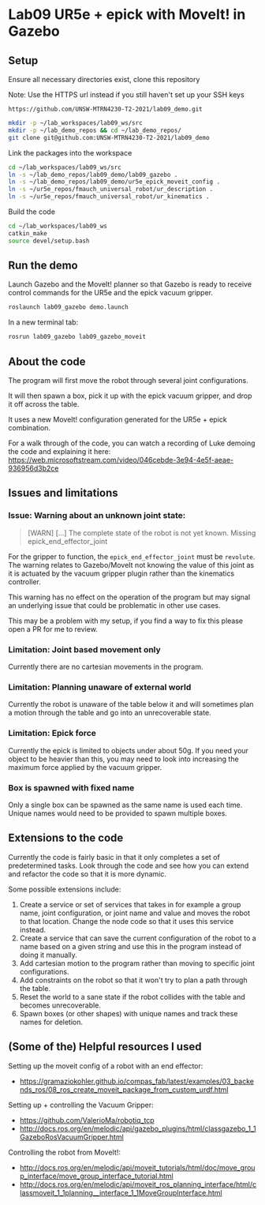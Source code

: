 # Lab09 UR5e + epick with MoveIt! in Gazebo

## Setup

Ensure all necessary directories exist, clone this repository

Note: Use the HTTPS url instead if you still haven't set up your SSH keys

`https://github.com/UNSW-MTRN4230-T2-2021/lab09_demo.git`

```bash
mkdir -p ~/lab_workspaces/lab09_ws/src
mkdir -p ~/lab_demo_repos && cd ~/lab_demo_repos/
git clone git@github.com:UNSW-MTRN4230-T2-2021/lab09_demo
```


Link the packages into the workspace

```bash
cd ~/lab_workspaces/lab09_ws/src
ln -s ~/lab_demo_repos/lab09_demo/lab09_gazebo .
ln -s ~/lab_demo_repos/lab09_demo/ur5e_epick_moveit_config .
ln -s ~/ur5e_repos/fmauch_universal_robot/ur_description .
ln -s ~/ur5e_repos/fmauch_universal_robot/ur_kinematics .
```

Build the code

```bash
cd ~/lab_workspaces/lab09_ws
catkin_make
source devel/setup.bash
```

## Run the demo

Launch Gazebo and the MoveIt! planner so that Gazebo is ready to receive control
commands for the UR5e and the epick vacuum gripper.

```bash
roslaunch lab09_gazebo demo.launch
```

In a new terminal tab:

```bash
rosrun lab09_gazebo lab09_gazebo_moveit
```

## About the code

The program will first move the robot through several joint configurations.

It will then spawn a box, pick it up with the epick vacuum gripper, and drop it
off across the table.

It uses a new MoveIt! configuration generated for the UR5e + epick combination.

For a walk through of the code, you can watch a recording of Luke demoing the code and explaining it here: 
https://web.microsoftstream.com/video/046cebde-3e94-4e5f-aeae-936956d3b2ce

## Issues and limitations

### Issue: Warning about an unknown joint state:

> [WARN] [...] The complete state of the robot is not yet known. Missing epick_end_effector_joint

For the gripper to function, the `epick_end_effector_joint` must be `revolute`.
The warning relates to Gazebo/MoveIt not knowing the value of this joint as it
is actuated by the vacuum gripper plugin rather than the kinematics controller.

This warning has no effect on the operation of the program but may signal an
underlying issue that could be problematic in other use cases.

This may be a problem with my setup, if you find a way to fix this please open a PR
for me to review.

### Limitation: Joint based movement only

Currently there are no cartesian movements in the program.

### Limitation: Planning unaware of external world

Currently the robot is unaware of the table below it and will sometimes plan a
motion through the table and go into an unrecoverable state.

### Limitation: Epick force

Currently the epick is limited to objects under about 50g. If you need your object
to be heavier than this, you may need to look into increasing the maximum force
applied by the vacuum gripper.

### Box is spawned with fixed name

Only a single box can be spawned as the same name is used each time. Unique names
would need to be provided to spawn multiple boxes.

## Extensions to the code

Currently the code is fairly basic in that it only completes a set of predetermined
tasks. Look through the code and see how you can extend and refactor the code
so that it is more dynamic.

Some possible extensions include:

1. Create a service or set of services that takes in for example a group name,
joint configuration, or joint name and value and moves the robot to that location.
Change the node code so that it uses this service instead.
1. Create a service that can save the current configuration of the robot to a name
based on a given string and use this in the program instead of doing it manually.
1. Add cartesian motion to the program rather than moving to specific joint
configurations.
1. Add constraints on the robot so that it won't try to plan a path through the table.
1. Reset the world to a sane state if the robot collides with the table and
becomes unrecoverable.
1. Spawn boxes (or other shapes) with unique names and track these names for deletion.

## (Some of the) Helpful resources I used

Setting up the moveit config of a robot with an end effector:

- https://gramaziokohler.github.io/compas_fab/latest/examples/03_backends_ros/08_ros_create_moveit_package_from_custom_urdf.html

Setting up + controlling the Vacuum Gripper:

- https://github.com/ValerioMa/robotiq_tcp
- http://docs.ros.org/en/melodic/api/gazebo_plugins/html/classgazebo_1_1GazeboRosVacuumGripper.html

Controlling the robot from MoveIt!:

- http://docs.ros.org/en/melodic/api/moveit_tutorials/html/doc/move_group_interface/move_group_interface_tutorial.html
- http://docs.ros.org/en/melodic/api/moveit_ros_planning_interface/html/classmoveit_1_1planning__interface_1_1MoveGroupInterface.html
